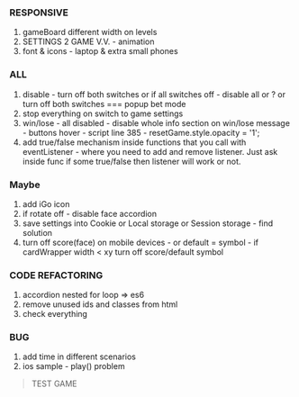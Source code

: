 ### RESPONSIVE
1. gameBoard different width on levels
2. SETTINGS 2 GAME V.V. - animation
3. font & icons - laptop & extra small phones

### ALL
1. disable - turn off both switches or if all switches off - disable all or ? or turn off both switches === popup bet mode
2. stop everything on switch to game settings
3. win/lose - all disabled - disable whole info section on win/lose message - buttons hover - script line 385 - resetGame.style.opacity = '1';
4. add true/false mechanism inside functions that you call with eventListener - where you need to add and remove listener. 
  Just ask inside func if some true/false then listener will work or not.

### Maybe
1. add iGo icon
2. if rotate off - disable face accordion
3. save settings into Cookie or Local storage or Session storage - find solution
4. turn off score(face) on mobile devices - or default = symbol - if cardWrapper width < xy turn off score/default symbol

### CODE REFACTORING
1. accordion nested for loop => es6
2. remove unused ids and classes from html
3. check everything

### BUG
1. add time in different scenarios
2. ios sample - play() problem

> TEST GAME